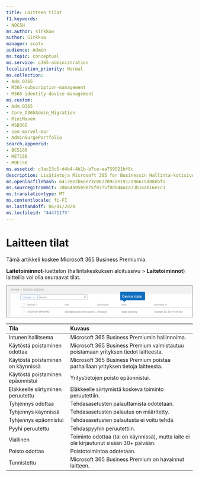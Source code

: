 ```yaml
---
title: Laitteen tilat
f1.keywords:
- NOCSH
ms.author: sirkkuw
author: Sirkkuw
manager: scotv
audience: Admin
ms.topic: conceptual
ms.service: o365-administration
localization_priority: Normal
ms.collection:
- Adm_O365
- M365-subscription-management
- M365-identity-device-management
ms.custom:
- Adm_O365
- Core_O365Admin_Migration
- MiniMaven
- MSB365
- seo-marvel-mar
- AdminSurgePortfolio
search.appverid:
- BCS160
- MET150
- MOE150
ms.assetid: c3ac23c5-d4b4-4b1b-b7ce-ea759521bf8c
description: Lisätietoja Microsoft 365 for Businessin Hallinta-kotisivun Laitetoiminnot-luettelon eri laitetilojen tiloista.
ms.openlocfilehash: 64138e2b6ae73c067709cde1912a96615d08ebf1
ms.sourcegitcommit: 2d664a95b9875f0775f0da44aca73b16a816e1c3
ms.translationtype: MT
ms.contentlocale: fi-FI
ms.lasthandoff: 06/01/2020
ms.locfileid: "44471175"
---
```

# <a name="device-states"></a>Laitteen tilat

Tämä artikkeli koskee Microsoft 365 Business Premiumia.

**Laitetoiminnot**-luettelon (hallintakeskuksen aloitussivu \> **Laitetoiminnot**) laitteilla voi olla seuraavat tilat.
  
![In the Device actions list, you can see the Devices states.](../media/a621c47e-45d9-4e1a-beb9-c03254d40c1d.png)
  
|**Tila**|**Kuvaus**|
|:-----|:-----|
|Intunen hallitsema  <br/> |Microsoft 365 Business Premiumin hallinnoima.  <br/> |
|Käytöstä poistaminen odottaa  <br/> |Microsoft 365 Business Premium valmistautuu poistamaan yrityksen tiedot laitteesta.  <br/> |
|Käytöstä poistaminen on käynnissä  <br/> |Microsoft 365 Business Premium poistaa parhaillaan yrityksen tietoja laitteesta.  <br/> |
|Käytöstä poistaminen epäonnistui  <br/> | Yritystietojen poisto epäonnistui.  <br/> |
|Eläkkeelle siirtyminen peruutettu  <br/> |Eläkkeelle siirtymistä koskeva toiminto peruutettiin.  <br/> |
|Tyhjennys odottaa  <br/> |Tehdasasetusten palauttamista odotetaan.  <br/> |
|Tyhjennys käynnissä  <br/> |Tehdasasetusten palautus on määritetty.  <br/> |
|Tyhjennys epäonnistui  <br/> |Tehdasasetusten palautusta ei voitu tehdä.  <br/> |
|Pyyhi peruutettu  <br/> |Tehdaspyyhin peruutettiin.  <br/> |
|Viallinen  <br/> |Toiminto odottaa (tai on käynnissä), mutta laite ei ole kirjautunut sisään 30+ päivään.  <br/> |
|Poisto odottaa  <br/> |Poistotoimintoa odotetaan.  <br/> |
|Tunnistettu  <br/> |Microsoft 365 Business Premium on havainnut laitteen.  <br/> |
   
